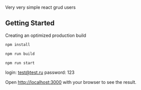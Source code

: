 Very very simple react grud users

## Getting Started

Creating an optimized production build

```bash
npm install

npm run build

npm run start
```

login: test@test.ru
password: 123

Open [http://localhost:3000](http://localhost:5000) with your browser to see the result.
